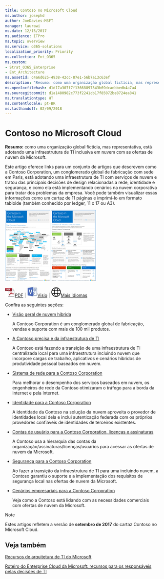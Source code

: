 ```yaml
---
title: Contoso no Microsoft Cloud
ms.author: josephd
author: JoeDavies-MSFT
manager: laurawi
ms.date: 12/15/2017
ms.audience: ITPro
ms.topic: overview
ms.service: o365-solutions
localization_priority: Priority
ms.collection: Ent_O365
ms.custom:
- Strat_O365_Enterprise
- Ent_Architecture
ms.assetid: c4a6d625-4938-42cc-87e1-56b7a13c63ef
description: "Resumo: como uma organização global fictícia, mas representativa, está adotando uma infraestrutura de TI inclusiva em nuvem com as ofertas de nuvem da Microsoft."
ms.openlocfilehash: d1d17a307f7f13668897343b69dcaebbedb4a7a4
ms.sourcegitcommit: d1a1480982c773f2241cb17f85072be8724ea841
ms.translationtype: HT
ms.contentlocale: pt-BR
ms.lasthandoff: 02/09/2018
---
```

# <a name="contoso-in-the-microsoft-cloud"></a>Contoso no Microsoft Cloud

 **Resumo:** como uma organização global fictícia, mas representativa, está adotando uma infraestrutura de TI inclusiva em nuvem com as ofertas de nuvem da Microsoft.
  
Este artigo oferece links para um conjunto de artigos que descrevem como a Contoso Corporation, um conglomerado global de fabricação com sede em Paris, está adotando uma infraestrutura de TI com serviços de nuvem e tratou das principais decisões de design relacionadas a rede, identidade e segurança, e como ela está implementando cenários na nuvem corporativa para tratar dos problemas da empresa. Você pode também visualizar essas informações como um cartaz de 11 páginas e imprimi-lo em formato tabloide (também conhecido por ledger, 11 x 17 ou A3).
  
[![Imagem em miniatura do cartaz Contoso na Microsoft Cloud](images/Contoso_Poster/Thumbnail.png)](https://www.microsoft.com/download/details.aspx?id=54427)
  
![Arquivo PDF](images/Common_Images/PDFIcon.png)[PDF](https://go.microsoft.com/fwlink/p/?linkid=842085)  | ![Arquivo do Visio](images/Common_Images/VisioIcon.png)[Visio](https://go.microsoft.com/fwlink/p/?linkid=842086)  | ![Ver uma página com as versões em outros idiomas](images/Common_Images/GlobeIcon.png)[Mais idiomas](https://www.microsoft.com/download/details.aspx?id=54427)
  
Confira as seguintes seções:
  
- [Visão geral de nuvem híbrida](hybrid-cloud-overview.md)
    
    A Contoso Corporation é um conglomerado global de fabricação, vendas e suporte com mais de 100 mil produtos.
    
- [A Contoso precisa e da infraestrutura de TI](contoso-it-infrastructure-and-needs.md)
    
    A Contoso está fazendo a transição de uma infraestrutura de TI centralizada local para uma infraestrutura incluindo nuvem que incorpore cargas de trabalho, aplicativos e cenários híbridos de produtividade pessoal baseados em nuvem.
    
- [Sistema de rede para a Contoso Corporation](networking-for-the-contoso-corporation.md)
    
    Para melhorar o desempenho dos serviços baseados em nuvem, os engenheiros de rede da Contoso otimizaram o tráfego para a borda da Internet e pela Internet.
    
- [Identidade para a Contoso Corporation](identity-for-the-contoso-corporation.md)
    
    A identidade da Contoso na solução da nuvem aproveita o provedor de identidades local dela e inclui autenticação federada com os próprios provedores confiáveis de identidades de terceiros existentes.
    
- [Contas de usuário para a Contoso Corporation, licenças e assinaturas](subscriptions-licenses-and-user-accounts-for-the-contoso-corporation.md)
    
    A Contoso usa a hierarquia das contas da organização/assinaturas/licenças/usuários para acessar as ofertas de nuvem da Microsoft.
    
- [Segurança para a Contoso Corporation](security-for-the-contoso-corporation.md)
    
    Ao fazer a transição da infraestrutura de TI para uma incluindo nuvem, a Contoso garantiu o suporte e a implementação dos requisitos de segurança local nas ofertas de nuvem da Microsoft.
    
- [Cenários empresariais para a Contoso Corporation](enterprise-scenarios-for-the-contoso-corporation.md)
    
    Veja como a Contoso está lidando com as necessidades comerciais com ofertas de nuvem da Microsoft.
    
> [!NOTE]
> Estes artigos refletem a versão de **setembro de 2017** do cartaz Contoso no Microsoft Cloud.
  
## <a name="see-also"></a>Veja também

[Recursos de arquitetura de TI do Microsoft](microsoft-cloud-it-architecture-resources.md)

[Roteiro do Enterprise Cloud da Microsoft: recursos para os responsáveis pelas decisões de TI](https://sway.com/FJ2xsyWtkJc2taRD)



